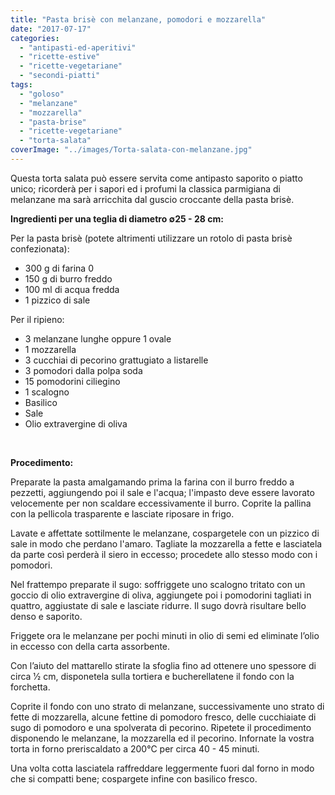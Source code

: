 ```yaml
---
title: "Pasta brisè con melanzane, pomodori e mozzarella"
date: "2017-07-17"
categories: 
  - "antipasti-ed-aperitivi"
  - "ricette-estive"
  - "ricette-vegetariane"
  - "secondi-piatti"
tags: 
  - "goloso"
  - "melanzane"
  - "mozzarella"
  - "pasta-brise"
  - "ricette-vegetariane"
  - "torta-salata"
coverImage: "../images/Torta-salata-con-melanzane.jpg"
---
```


Questa torta salata può essere servita come antipasto saporito o piatto unico; ricorderà per i sapori ed i profumi la classica parmigiana di melanzane ma sarà arricchita dal guscio croccante della pasta brisè.

**Ingredienti per una teglia di diametro ∅25 - 28 cm:**

Per la pasta brisè (potete altrimenti utilizzare un rotolo di pasta brisè confezionata):

- 300 g di farina 0
- 150 g di burro freddo
- 100 ml di acqua fredda
- 1 pizzico di sale

Per il ripieno:

- 3 melanzane lunghe oppure 1 ovale
- 1 mozzarella
- 3 cucchiai di pecorino grattugiato a listarelle
- 3 pomodori dalla polpa soda
- 15 pomodorini ciliegino
- 1 scalogno
- Basilico
- Sale
- Olio extravergine di oliva

 

**Procedimento:**

Preparate la pasta amalgamando prima la farina con il burro freddo a pezzetti, aggiungendo poi il sale e l'acqua; l'impasto deve essere lavorato velocemente per non scaldare eccessivamente il burro. Coprite la pallina con la pellicola trasparente e lasciate riposare in frigo.

Lavate e affettate sottilmente le melanzane, cospargetele con un pizzico di sale in modo che perdano l'amaro. Tagliate la mozzarella a fette e lasciatela da parte così perderà il siero in eccesso; procedete allo stesso modo con i pomodori.

Nel frattempo preparate il sugo: soffriggete uno scalogno tritato con un goccio di olio extravergine di oliva, aggiungete poi i pomodorini tagliati in quattro, aggiustate di sale e lasciate ridurre. Il sugo dovrà risultare bello denso e saporito.

Friggete ora le melanzane per pochi minuti in olio di semi ed eliminate l’olio in eccesso con della carta assorbente.

Con l’aiuto del mattarello stirate la sfoglia fino ad ottenere uno spessore di circa 1⁄2 cm, disponetela sulla tortiera e bucherellatene il fondo con la forchetta.

Coprite il fondo con uno strato di melanzane, successivamente uno strato di fette di mozzarella, alcune fettine di pomodoro fresco, delle cucchiaiate di sugo di pomodoro e una spolverata di pecorino. Ripetete il procedimento disponendo le melanzane, la mozzarella ed il pecorino. Infornate la vostra torta in forno preriscaldato a 200°C per circa 40 - 45 minuti.

Una volta cotta lasciatela raffreddare leggermente fuori dal forno in modo che si compatti bene; cospargete infine con basilico fresco.
